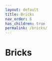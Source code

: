 ```yaml
---
layout: default
title: Bricks 
nav_order: 6
has_children: true
permalink: /bricks/
---
```


# Bricks
